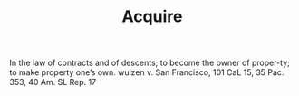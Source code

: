 ---
title: Acquire
letter: A
permalink: "/definitions/acquire.html"
body: In the law of contracts and of descents; to become the owner of proper-ty; to
  make property one’s own. wulzen v. San Francisco, 101 CaL 15, 35 Pac. 353, 40 Am.
  SL Rep. 17
published_at: '2018-07-07'
layout: post
---